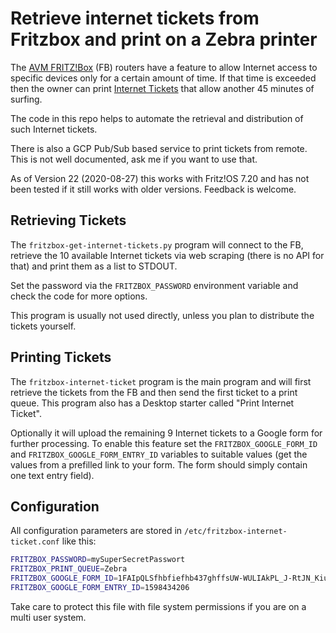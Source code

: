Retrieve internet tickets from Fritzbox and print on a Zebra printer
====================================================================

The [AVM FRITZ!Box](https://avm.de/produkte/fritzbox/) (FB) routers have a feature to allow Internet access to specific devices only for a certain amount of time. If that time is exceeded then the owner can print [Internet Tickets](https://en.avm.de/service/fritzbox/fritzbox-7490/knowledge-base/publication/show/3408_Extending-the-online-time-permitted-in-the-parental-controls-with-tickets/) that allow another 45 minutes of surfing.

The code in this repo helps to automate the retrieval and distribution of such Internet tickets.

There is also a GCP Pub/Sub based service to print tickets from remote. This is not well documented, ask me if you want to use that.

As of Version 22 (2020-08-27) this works with Fritz!OS 7.20 and has not been tested if it still works with older versions. Feedback is welcome.

Retrieving Tickets
------------------

The `fritzbox-get-internet-tickets.py` program will connect to the FB, retrieve the 10 available Internet tickets via web scraping (there is no API for that) and print them as a list to STDOUT.

Set the password via the `FRITZBOX_PASSWORD` environment variable and check the code for more options.

This program is usually not used directly, unless you plan to distribute the tickets yourself.

Printing Tickets
----------------

The `fritzbox-internet-ticket` program is the main program and will first retrieve the tickets from the FB and then send the first ticket to a print queue. This program also has a Desktop starter called "Print Internet Ticket".

Optionally it will upload the remaining 9 Internet tickets to a Google form for further processing. To enable this feature set the `FRITZBOX_GOOGLE_FORM_ID` and `FRITZBOX_GOOGLE_FORM_ENTRY_ID` variables to suitable values (get the values from a prefilled link to your form. The form should simply contain one text entry field).

Configuration
-------------

All configuration parameters are stored in `/etc/fritzbox-internet-ticket.conf` like this:
```bash
FRITZBOX_PASSWORD=mySuperSecretPasswort
FRITZBOX_PRINT_QUEUE=Zebra
FRITZBOX_GOOGLE_FORM_ID=1FAIpQLSfhbfiefhb437ghffsUW-WULIAkPL_J-RtJN_Kiu4Fhjdwshgw
FRITZBOX_GOOGLE_FORM_ENTRY_ID=1598434206
```

Take care to protect this file with file system permissions if you are on a multi user system.
